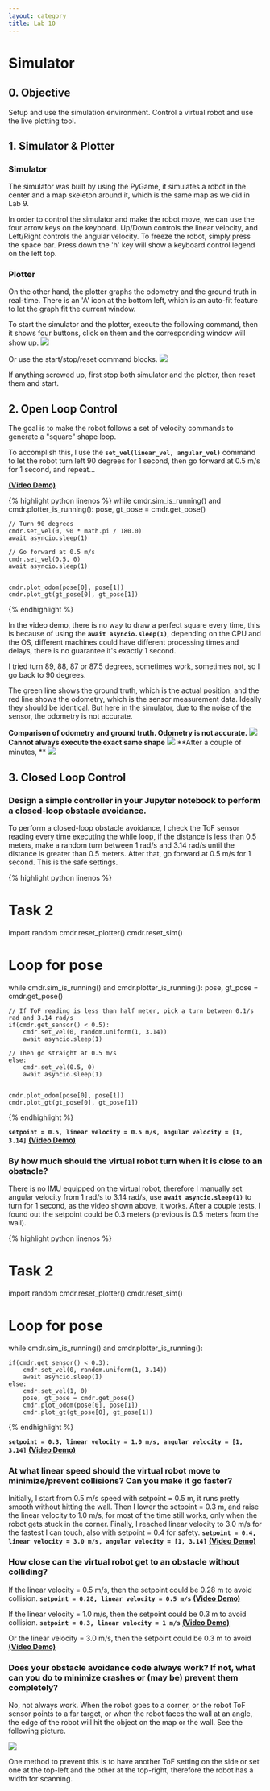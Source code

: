 ```yaml
---
layout: category
title: Lab 10
---
```


# Simulator

## 0. Objective
Setup and use the simulation environment. Control a virtual robot and use the live plotting tool.

## 1. Simulator & Plotter
### Simulator
The simulator was built by using the PyGame, it simulates a robot in the center and a map skeleton around it, which is the same map as we did in Lab 9.

In order to control the simulator and make the robot move, we can use the four arrow keys on the keyboard. Up/Down controls the linear velocity, and Left/Right controls the angular velocity. To freeze the robot, simply press the space bar. Press down the 'h' key will show a keyboard control legend on the left top.

### Plotter
On the other hand, the plotter graphs the odometry and the ground truth in real-time. There is an 'A' icon at the bottom left, which is an auto-fit feature to let the graph fit the current window.


To start the simulator and the plotter, execute the following command, then it shows four buttons, click on them and the corresponding window will show up.
![](https://github.com/soulkun/ECE5960-Fast-Robots/raw/main/labs/10/1.jpg)

Or use the start/stop/reset command blocks.
![](https://github.com/soulkun/ECE5960-Fast-Robots/raw/main/labs/10/2.jpg)


If anything screwed up, first stop both simulator and the plotter, then reset them and start.

## 2. Open Loop Control
The goal is to make the robot follows a set of velocity commands to generate a "square" shape loop.

To accomplish this, I use the **`set_vel(linear_vel, angular_vel)`** command to let the robot turn left 90 degrees for 1 second, then go forward at 0.5 m/s for 1 second, and repeat...

**[(Video Demo)](https://youtu.be/v4pSWZYt0R4)**

{% highlight python linenos %}
while cmdr.sim_is_running() and cmdr.plotter_is_running():
    pose, gt_pose = cmdr.get_pose()
    
    // Turn 90 degrees
    cmdr.set_vel(0, 90 * math.pi / 180.0)
    await asyncio.sleep(1)
    
    // Go forward at 0.5 m/s
    cmdr.set_vel(0.5, 0)
    await asyncio.sleep(1)

    
    cmdr.plot_odom(pose[0], pose[1])
    cmdr.plot_gt(gt_pose[0], gt_pose[1])
{% endhighlight %}

In the video demo, there is no way to draw a perfect square every time, this is because of using the **`await asyncio.sleep(1)`**, depending on the CPU and the OS, different machines could have different processing times and delays, there is no guarantee it's exactly 1 second.

I tried turn 89, 88, 87 or 87.5 degrees, sometimes work, sometimes not, so I go back to 90 degrees.

The green line shows the ground truth, which is the actual position; and the red line shows the odometry, which is the sensor measurement data. Ideally they should be identical. But here in the simulator, due to the noise of the sensor, the odometry is not accurate.

**Comparison of odometry and ground truth. Odometry is not accurate.**
![](https://github.com/soulkun/ECE5960-Fast-Robots/raw/main/labs/10/3.jpg)
**Cannot always execute the exact same shape**
![](https://github.com/soulkun/ECE5960-Fast-Robots/raw/main/labs/10/4.jpg)
**After a couple of minutes, **
![](https://github.com/soulkun/ECE5960-Fast-Robots/raw/main/labs/10/5.jpg)


## 3. Closed Loop Control

### Design a simple controller in your Jupyter notebook to perform a closed-loop obstacle avoidance.
To perform a closed-loop obstacle avoidance, I check the ToF sensor reading every time executing the while loop, if the distance is less than 0.5 meters, make a random turn between 1 rad/s and 3.14 rad/s until the distance is greater than 0.5 meters. After that, go forward at 0.5 m/s for 1 second. This is the safe settings.

{% highlight python linenos %}
# Task 2
import random
cmdr.reset_plotter()
cmdr.reset_sim()

# Loop for pose
while cmdr.sim_is_running() and cmdr.plotter_is_running():
    pose, gt_pose = cmdr.get_pose()
    
    // If ToF reading is less than half meter, pick a turn between 0.1/s rad and 3.14 rad/s
    if(cmdr.get_sensor() < 0.5):
        cmdr.set_vel(0, random.uniform(1, 3.14))
        await asyncio.sleep(1)

    // Then go straight at 0.5 m/s
    else:
        cmdr.set_vel(0.5, 0)
        await asyncio.sleep(1)

    
    cmdr.plot_odom(pose[0], pose[1])
    cmdr.plot_gt(gt_pose[0], gt_pose[1])
{% endhighlight %}

**`setpoint = 0.5, linear velocity = 0.5 m/s, angular velocity = [1, 3.14]`** **[(Video Demo)](https://youtu.be/BQ-BUjWXqn8)**


### By how much should the virtual robot turn when it is close to an obstacle?
There is no IMU equipped on the virtual robot, therefore I manually set angular velocity from 1 rad/s to 3.14 rad/s, use **`await asyncio.sleep(1)`** to turn for 1 second, as the video shown above, it works. After a couple tests, I found out the setpoint could be 0.3 meters (previous is 0.5 meters from the wall).

{% highlight python linenos %}
# Task 2
import random
cmdr.reset_plotter()
cmdr.reset_sim()

# Loop for pose
while cmdr.sim_is_running() and cmdr.plotter_is_running():
    
    
    if(cmdr.get_sensor() < 0.3):
        cmdr.set_vel(0, random.uniform(1, 3.14))
        await asyncio.sleep(1)
    else:
        cmdr.set_vel(1, 0)
        pose, gt_pose = cmdr.get_pose()
        cmdr.plot_odom(pose[0], pose[1])
        cmdr.plot_gt(gt_pose[0], gt_pose[1])
{% endhighlight %}

**`setpoint = 0.3, linear velocity = 1.0 m/s, angular velocity = [1, 3.14]`** **[(Video Demo)](https://youtu.be/VrqTkqzJ4w0)**

### At what linear speed should the virtual robot move to minimize/prevent collisions? Can you make it go faster?
Initially, I start from 0.5 m/s speed with setpoint = 0.5 m, it runs pretty smooth without hitting the wall. Then I lower the setpoint = 0.3 m, and raise the linear velocity to 1.0 m/s, for most of the time still works, only when the robot gets stuck in the corner. Finally, I reached linear velocity to 3.0 m/s for the fastest I can touch, also with setpoint = 0.4 for safety.
**`setpoint = 0.4, linear velocity = 3.0 m/s, angular velocity = [1, 3.14]`** **[(Video Demo)](https://youtu.be/7DCEvugKU_g)**

### How close can the virtual robot get to an obstacle without colliding?
If the linear velocity = 0.5 m/s, then the setpoint could be 0.28 m to avoid collision.
**`setpoint = 0.28, linear velocity = 0.5 m/s`** **[(Video Demo)](https://youtu.be/vyly6_8itTM)**

If the linear velocity = 1.0 m/s, then the setpoint could be 0.3 m to avoid collision.
**`setpoint = 0.3, linear velocity = 1 m/s`** **[(Video Demo)](https://youtu.be/QZ0e2s2r4NM)**

Or the linear velocity = 3.0 m/s, then the setpoint could be 0.3 m to avoid **[(Video Demo)](https://youtu.be/7DCEvugKU_g)**

### Does your obstacle avoidance code always work? If not, what can you do to minimize crashes or (may be) prevent them completely?
No, not always work. When the robot goes to a corner, or the robot ToF sensor points to a far target, or when the robot faces the wall at an angle, the edge of the robot will hit the object on the map or the wall. See the following picture.

![](https://github.com/soulkun/ECE5960-Fast-Robots/raw/main/labs/10/6.jpg)

One method to prevent this is to have another ToF setting on the side or set one at the top-left and the other at the top-right, therefore the robot has a width for scanning.